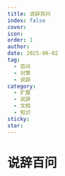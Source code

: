 ```yaml
---
title: 说辞百问
index: false
cover: 
icon: 
order: 1
author: 
date: 2025-06-02
tag:
  - 百问
  - 对策
  - 说辞
category:
  - 扩展
  - 说辞
  - 文档
  - 知识
sticky: 
star: 
---
```


# 说辞百问
